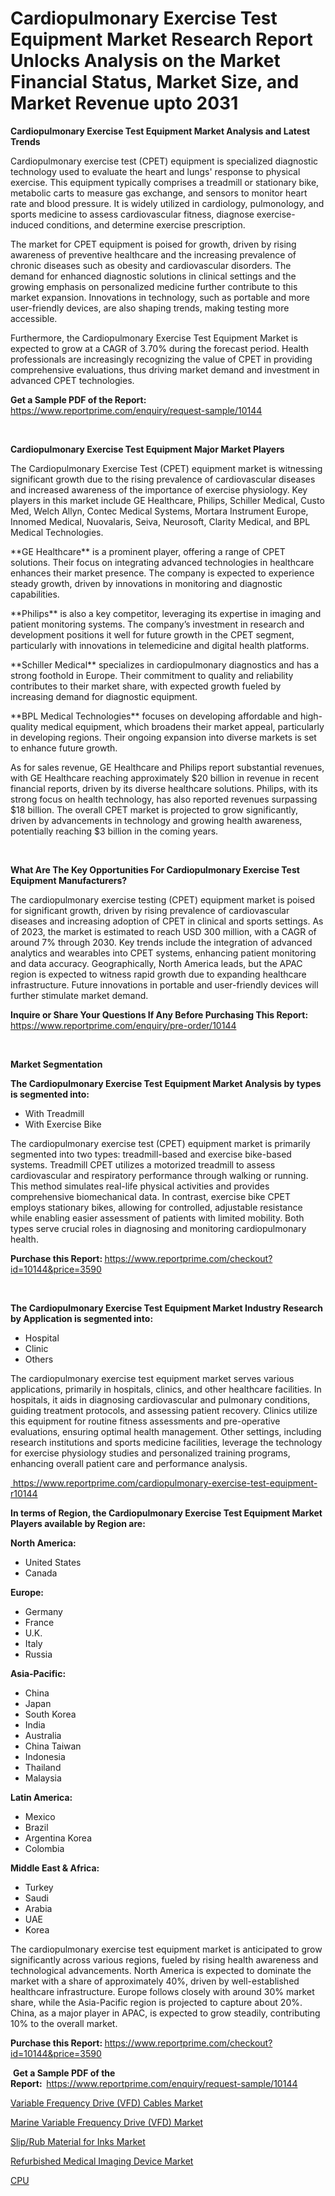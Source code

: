 <p><h1>Cardiopulmonary Exercise Test Equipment Market Research Report Unlocks Analysis on the Market Financial Status, Market Size, and Market Revenue upto 2031</h1></p><p><strong>Cardiopulmonary Exercise Test Equipment Market Analysis and Latest Trends</strong></p>
<p><p>Cardiopulmonary exercise test (CPET) equipment is specialized diagnostic technology used to evaluate the heart and lungs' response to physical exercise. This equipment typically comprises a treadmill or stationary bike, metabolic carts to measure gas exchange, and sensors to monitor heart rate and blood pressure. It is widely utilized in cardiology, pulmonology, and sports medicine to assess cardiovascular fitness, diagnose exercise-induced conditions, and determine exercise prescription.</p><p>The market for CPET equipment is poised for growth, driven by rising awareness of preventive healthcare and the increasing prevalence of chronic diseases such as obesity and cardiovascular disorders. The demand for enhanced diagnostic solutions in clinical settings and the growing emphasis on personalized medicine further contribute to this market expansion. Innovations in technology, such as portable and more user-friendly devices, are also shaping trends, making testing more accessible.</p><p>Furthermore, the Cardiopulmonary Exercise Test Equipment Market is expected to grow at a CAGR of 3.70% during the forecast period. Health professionals are increasingly recognizing the value of CPET in providing comprehensive evaluations, thus driving market demand and investment in advanced CPET technologies.</p></p>
<p><strong>Get a Sample PDF of the Report:&nbsp;</strong> <a href="https://www.reportprime.com/enquiry/request-sample/10144">https://www.reportprime.com/enquiry/request-sample/10144</a></p>
<p>&nbsp;</p>
<p><strong>Cardiopulmonary Exercise Test Equipment Major Market Players</strong></p>
<p><p>The Cardiopulmonary Exercise Test (CPET) equipment market is witnessing significant growth due to the rising prevalence of cardiovascular diseases and increased awareness of the importance of exercise physiology. Key players in this market include GE Healthcare, Philips, Schiller Medical, Custo Med, Welch Allyn, Contec Medical Systems, Mortara Instrument Europe, Innomed Medical, Nuovalaris, Seiva, Neurosoft, Clarity Medical, and BPL Medical Technologies.</p><p>**GE Healthcare** is a prominent player, offering a range of CPET solutions. Their focus on integrating advanced technologies in healthcare enhances their market presence. The company is expected to experience steady growth, driven by innovations in monitoring and diagnostic capabilities.</p><p>**Philips** is also a key competitor, leveraging its expertise in imaging and patient monitoring systems. The company’s investment in research and development positions it well for future growth in the CPET segment, particularly with innovations in telemedicine and digital health platforms.</p><p>**Schiller Medical** specializes in cardiopulmonary diagnostics and has a strong foothold in Europe. Their commitment to quality and reliability contributes to their market share, with expected growth fueled by increasing demand for diagnostic equipment.</p><p>**BPL Medical Technologies** focuses on developing affordable and high-quality medical equipment, which broadens their market appeal, particularly in developing regions. Their ongoing expansion into diverse markets is set to enhance future growth.</p><p>As for sales revenue, GE Healthcare and Philips report substantial revenues, with GE Healthcare reaching approximately $20 billion in revenue in recent financial reports, driven by its diverse healthcare solutions. Philips, with its strong focus on health technology, has also reported revenues surpassing $18 billion. The overall CPET market is projected to grow significantly, driven by advancements in technology and growing health awareness, potentially reaching $3 billion in the coming years.</p></p>
<p>&nbsp;</p>
<p><strong>What Are The Key Opportunities For Cardiopulmonary Exercise Test Equipment Manufacturers?</strong></p>
<p><p>The cardiopulmonary exercise testing (CPET) equipment market is poised for significant growth, driven by rising prevalence of cardiovascular diseases and increasing adoption of CPET in clinical and sports settings. As of 2023, the market is estimated to reach USD 300 million, with a CAGR of around 7% through 2030. Key trends include the integration of advanced analytics and wearables into CPET systems, enhancing patient monitoring and data accuracy. Geographically, North America leads, but the APAC region is expected to witness rapid growth due to expanding healthcare infrastructure. Future innovations in portable and user-friendly devices will further stimulate market demand.</p></p>
<p><strong>Inquire or Share Your Questions If Any Before Purchasing This Report:</strong> <a href="https://www.reportprime.com/enquiry/pre-order/10144">https://www.reportprime.com/enquiry/pre-order/10144</a></p>
<p>&nbsp;</p>
<p><strong>Market Segmentation</strong></p>
<p><strong>The Cardiopulmonary Exercise Test Equipment Market Analysis by types is segmented into:</strong></p>
<p><ul><li>With Treadmill</li><li>With Exercise Bike</li></ul></p>
<p><p>The cardiopulmonary exercise test (CPET) equipment market is primarily segmented into two types: treadmill-based and exercise bike-based systems. Treadmill CPET utilizes a motorized treadmill to assess cardiovascular and respiratory performance through walking or running. This method simulates real-life physical activities and provides comprehensive biomechanical data. In contrast, exercise bike CPET employs stationary bikes, allowing for controlled, adjustable resistance while enabling easier assessment of patients with limited mobility. Both types serve crucial roles in diagnosing and monitoring cardiopulmonary health.</p></p>
<p><strong>Purchase this Report:&nbsp;</strong><a href="https://www.reportprime.com/checkout?id=10144&price=3590">https://www.reportprime.com/checkout?id=10144&price=3590</a></p>
<p>&nbsp;</p>
<p><strong>The Cardiopulmonary Exercise Test Equipment Market Industry Research by Application is segmented into:</strong></p>
<p><ul><li>Hospital</li><li>Clinic</li><li>Others</li></ul></p>
<p><p>The cardiopulmonary exercise test equipment market serves various applications, primarily in hospitals, clinics, and other healthcare facilities. In hospitals, it aids in diagnosing cardiovascular and pulmonary conditions, guiding treatment protocols, and assessing patient recovery. Clinics utilize this equipment for routine fitness assessments and pre-operative evaluations, ensuring optimal health management. Other settings, including research institutions and sports medicine facilities, leverage the technology for exercise physiology studies and personalized training programs, enhancing overall patient care and performance analysis.</p></p>
<p><a href="https://www.reportprime.com/cardiopulmonary-exercise-test-equipment-r10144">&nbsp;https://www.reportprime.com/cardiopulmonary-exercise-test-equipment-r10144</a></p>
<p><strong>In terms of Region, the Cardiopulmonary Exercise Test Equipment Market Players available by Region are:</strong></p>
<p>
    <p> <strong> North America: </strong>
        <ul>
            <li>United States</li>
            <li>Canada</li>
        </ul>
        </p> 
    <p> <strong> Europe: </strong>
        <ul>
            <li>Germany</li>
            <li>France</li>
            <li>U.K.</li>
            <li>Italy</li>
            <li>Russia</li>
        </ul>
        </p> 
    <p> <strong> Asia-Pacific: </strong>
        <ul>
            <li>China</li>
            <li>Japan</li>
            <li>South Korea</li>
            <li>India</li>
            <li>Australia</li>
            <li>China Taiwan</li>
            <li>Indonesia</li>
            <li>Thailand</li>
            <li>Malaysia</li>
        </ul>
        </p> 
    <p> <strong> Latin America: </strong>
        <ul>
            <li>Mexico</li>
            <li>Brazil</li>
            <li>Argentina Korea</li>
            <li>Colombia</li>
        </ul>
        </p> 
    <p> <strong> Middle East & Africa: </strong>
        <ul>
            <li>Turkey</li>
            <li>Saudi</li>
            <li>Arabia</li>
            <li>UAE</li>
            <li>Korea</li>
        </ul>
    </p>
    </p>
<p><p>The cardiopulmonary exercise test equipment market is anticipated to grow significantly across various regions, fueled by rising health awareness and technological advancements. North America is expected to dominate the market with a share of approximately 40%, driven by well-established healthcare infrastructure. Europe follows closely with around 30% market share, while the Asia-Pacific region is projected to capture about 20%. China, as a major player in APAC, is expected to grow steadily, contributing 10% to the overall market.</p></p>
<p><strong>Purchase this Report: </strong><a href="https://www.reportprime.com/checkout?id=10144&price=3590">https://www.reportprime.com/checkout?id=10144&price=3590</a></p>
<p>&nbsp;<strong>Get a Sample PDF of the Report:&nbsp;&nbsp;</strong><a href="https://www.reportprime.com/enquiry/request-sample/10144">https://www.reportprime.com/enquiry/request-sample/10144</a></p>
<p><strong></strong></p>
<p><p><a href="https://medium.com/@salennagilmor/insights-into-variable-frequency-drive-vfd-cables-market-share-and-competitive-landscape-for-80cb8e9fae31">Variable Frequency Drive (VFD) Cables Market</a></p><p><a href="https://medium.com/@salennagilmor/the-marine-variable-frequency-drive-vfd-market-decisions-are-mostly-driven-by-resource-425596317e8e">Marine Variable Frequency Drive (VFD) Market</a></p><p><a href="https://issuu.com/reportprime-2/docs/sliprub-material-for-inks-market-si_e5fdce25d66390">Slip/Rub Material for Inks Market</a></p><p><a href="https://github.com/vimar16th/Market-Research-Report-List-6/blob/main/refurbished-medical-imaging-device-market.md">Refurbished Medical Imaging Device Market</a></p><p><a href="https://github.com/mohamedbakry57/Market-Research-Report-List-6/blob/main/10105536297.md">CPU</a></p></p>